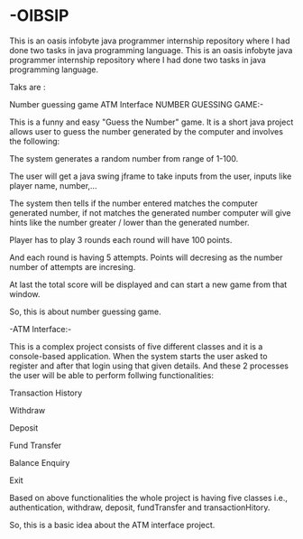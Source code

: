 # -OIBSIP
This is an oasis infobyte java programmer internship repository where I had done two tasks in java programming language.
This is an oasis infobyte java programmer internship repository where I had done two tasks in java programming language.

Taks are :

Number guessing game
ATM Interface
NUMBER GUESSING GAME:-

This is a funny and easy "Guess the Number" game. It is a short java project allows user to guess the number generated by the computer and involves the following:

The system generates a random number from range of 1-100.

The user will get a java swing jframe to take inputs from the user, inputs like player name, number,...

The system then tells if the number entered matches the computer generated number, if not matches the generated number computer will give hints like the number greater / lower than the generated number.

Player has to play 3 rounds each round will have 100 points.

And each round is having 5 attempts. Points will decresing as the number number of attempts are incresing.

At last the total score will be displayed and can start a new game from that window.

So, this is about number guessing game.

-ATM Interface:-

This is a complex project consists of five different classes and it is a console-based application. When the system starts the user asked to register and after that login using that given details. And these 2 processes the user will be able to perform follwing functionalities:

Transaction History

Withdraw

Deposit

Fund Transfer

Balance Enquiry

Exit

Based on above functionalities the whole project is having five classes i.e., authentication, withdraw, deposit, fundTransfer and transactionHitory.

So, this is a basic idea about the ATM interface project.
